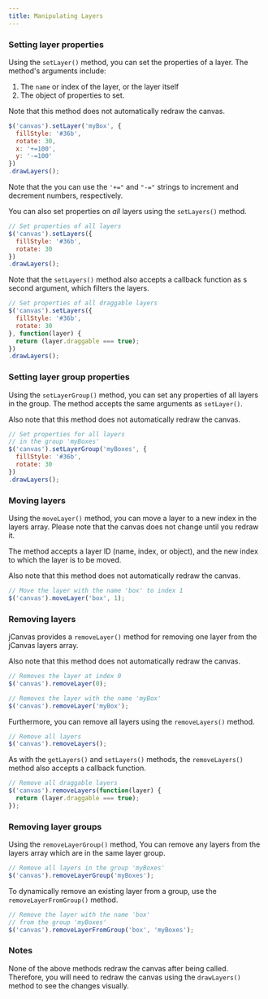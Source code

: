 ```yaml
---
title: Manipulating Layers
---
```


### Setting layer properties

Using the `setLayer()` method, you can set the properties of a layer. The method's arguments include:

  1. The `name` or index of the layer, or the layer itself
  2. The object of properties to set.

Note that this method does not automatically redraw the canvas.

```javascript
$('canvas').setLayer('myBox', {
  fillStyle: '#36b',
  rotate: 30,
  x: '+=100',
  y: '-=100'
})
.drawLayers();
```

Note that the you can use the `'+="` and `"-="` strings to increment and decrement numbers, respectively.

You can also set properties on *all* layers using the `setLayers()` method.

```javascript
// Set properties of all layers
$('canvas').setLayers({
  fillStyle: '#36b',
  rotate: 30
})
.drawLayers();
```

Note that the `setLayers()` method also accepts a callback function as s second argument, which filters the layers.

```javascript
// Set properties of all draggable layers
$('canvas').setLayers({
  fillStyle: '#36b',
  rotate: 30
}, function(layer) {
  return (layer.draggable === true);
})
.drawLayers();
```

### Setting layer group properties

Using the `setLayerGroup()` method, you can set any properties of all layers in the group. The method accepts the same arguments as `setLayer()`.

Also note that this method does not automatically redraw the canvas.

```javascript
// Set properties for all layers
// in the group 'myBoxes'
$('canvas').setLayerGroup('myBoxes', {
  fillStyle: '#36b',
  rotate: 30
})
.drawLayers();
```

### Moving layers

Using the `moveLayer()` method, you can move a layer to a new index in the layers array. Please note that the canvas does not change until you redraw it.

The method accepts a layer ID (name, index, or object), and the new index to which the layer is to be moved.

Also note that this method does not automatically redraw the canvas.

```javascript
// Move the layer with the name 'box' to index 1
$('canvas').moveLayer('box', 1);
```

### Removing layers

jCanvas provides a `removeLayer()` method for removing one layer from the jCanvas layers array.

Also note that this method does not automatically redraw the canvas.

```javascript
// Removes the layer at index 0
$('canvas').removeLayer(0);
```

```javascript
// Removes the layer with the name 'myBox'
$('canvas').removeLayer('myBox');
```

Furthermore, you can remove all layers using the `removeLayers()` method.

```javascript
// Remove all layers
$('canvas').removeLayers();
```

As with the `getLayers()` and `setLayers()` methods, the `removeLayers()` method also accepts a callback function.

```javascript
// Remove all draggable layers
$('canvas').removeLayers(function(layer) {
  return (layer.draggable === true);
});
```

### Removing layer groups

Using the `removeLayerGroup()` method, You can remove any layers from the layers array which are in the same layer group.

```javascript
// Remove all layers in the group 'myBoxes'
$('canvas').removeLayerGroup('myBoxes');
```

To dynamically remove an existing layer from a group, use the `removeLayerFromGroup()` method.

```javascript
// Remove the layer with the name 'box'
// from the group 'myBoxes'
$('canvas').removeLayerFromGroup('box', 'myBoxes');
```

### Notes

None of the above methods redraw the canvas after being called. Therefore, you will need to redraw the canvas using the  `drawLayers()` method to see the changes visually.
